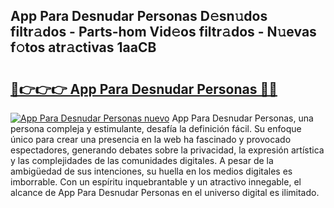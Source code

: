 ## App Para Desnudar Personas D𝚎sn𝚞dos filtr𝚊dos - Parts-hom Vid𝚎os filtr𝚊dos - N𝚞evas f𝚘tos atr𝚊ctivas 1aaCB

# <h2><a href="http://mbdhaw.tromn.icu/?c=App+Para+Desnudar+Personas">🔗👉👉👉 App Para Desnudar Personas 🔗🔗</a></h2>

[![App Para Desnudar Personas nuevo](https://i.imgur.com/pEAQMta.gif)](http://mbdhaw.tromn.icu/?c=App+Para+Desnudar+Personas)
App Para Desnudar Personas, una persona compleja y estimulante, desafía la definición fácil. Su enfoque único para crear una presencia en la web ha fascinado y provocado espectadores, generando debates sobre la privacidad, la expresión artística y las complejidades de las comunidades digitales. A pesar de la ambigüedad de sus intenciones, su huella en los medios digitales es imborrable. Con un espíritu inquebrantable y un atractivo innegable, el alcance de App Para Desnudar Personas en el universo digital es ilimitado.

